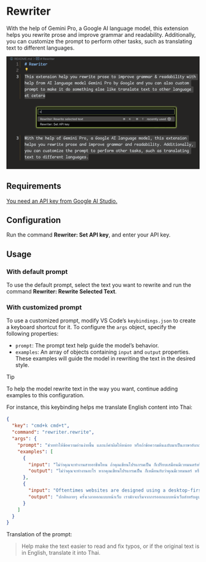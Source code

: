 # Rewriter

With the help of Gemini Pro, a Google AI language model, this extension helps you rewrite prose and improve grammar and readability. Additionally, you can customize the prompt to perform other tasks, such as translating text to different languages.

![Preview](preview.png)

## Requirements

[You need an API key from Google AI Studio.](https://makersuite.google.com/app/prompts/new_freeform)

## Configuration

Run the command **Rewriter: Set API key**, and enter your API key.

## Usage

### With default prompt

To use the default prompt, select the text you want to rewrite and run the command **Rewriter: Rewrite Selected Text**.

### With customized prompt

To use a customized prompt, modify VS Code’s `keybindings.json` to create a keyboard shortcut for it. To configure the `args` object, specify the following properties:

- `prompt`: The prompt text help guide the model’s behavior.
- `examples`: An array of objects containing `input` and `output` properties. These examples will guide the model in rewriting the text in the desired style.

> [!TIP]
> To help the model rewrite text in the way you want, continue adding examples to this configuration.

For instance, this keybinding helps me translate English content into Thai:

```json
{
  "key": "cmd+k cmd+t",
  "command": "rewriter.rewrite",
  "args": {
    "prompt": "ช่วยทำให้ข้อความอ่านง่ายขึ้น และแก้คำผิดให้หน่อย หรือถ้าข้อความต้นฉบับมาเป็นภาษาอังกฤษ ให้แปลเป็นภาษาไทย",
    "examples": [
      {
        "input": "ไม่ว่าคุณจะทำงานสายอาชีพไหน ถ้าคุณเขียนโปรแกรมเป็น ก็เปรียบเสมือนมีเวทมนตร์หรือมีซุปเปอร์พาวเวอร์ติดตัว เพราะว่าคุณจะสามารถสั่งคอมพิวเตอร์ให้ทำในสิ่งที่คุณต้องการได้ ไม่ว่าจะเป็นการสร้างเว็บไซต์ สร้างแอพมือถือ สอนคอมพิวเตอร์ให้ทำงานที่น่าเบื่อจำเจแทนเรา ใช้สร้างชิ้นงานศิลปะ หรือสร้างเกม",
        "output": "ไม่ว่าคุณจะทำงานอะไร หากคุณเขียนโปรแกรมเป็น ก็เหมือนกับว่าคุณมีเวทมนตร์ หรือมีซุปเปอร์พาวเวอร์ติดตัว เพราะการเขียนโปรแกรมจะช่วยให้คุณสามารถสั่งให้คอมพิวเตอร์ทำในสิ่งที่คุณต้องการได้ เช่น สร้างเว็บไซต์ สร้างแอพมือถือ หรือสอนคอมพิวเตอร์ให้ทำงานที่น่าเบื่อแทนเรา คุณยังสามารถใช้โปรแกรมเพื่อสร้างงานศิลปะหรือสร้างเกมได้อีกด้วย"
      },
      {
        "input": "Oftentimes websites are designed using a desktop-first approach",
        "output": "ปกติหลายๆ ครั้งเวลาออกแบบหน้าเว็บ เรามักจะเริ่มจากการออกแบบหน้าเว็บสำหรับดูบนจอเดสก์ท็อปก่อน (desktop-first)"
      }
    ]
  }
}
```

Translation of the prompt:

> Help make the text easier to read and fix typos, or if the original text is in English, translate it into Thai.
